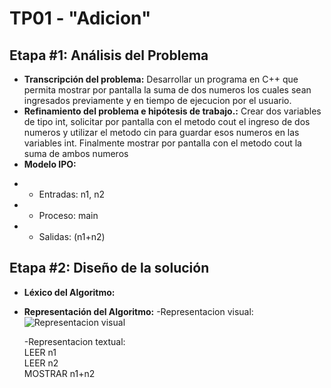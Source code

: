 ﻿# **TP01 - "Adicion"**

## Etapa #1: Análisis del Problema

- **Transcripción del problema:** Desarrollar un programa en C++ que permita mostrar por pantalla la suma de dos numeros los cuales sean ingresados previamente y en tiempo de ejecucion por el usuario.
- **Refinamiento del problema e hipótesis de trabajo.:** Crear dos variables de tipo int, solicitar por pantalla con el metodo cout el ingreso de dos numeros y utilizar el metodo cin para guardar esos numeros en las variables int. Finalmente mostrar por pantalla con el metodo cout la suma de ambos numeros
- **Modelo IPO:** 
* - Entradas: n1, n2
* - Proceso: main
* - Salidas: (n1+n2)

## Etapa #2: Diseño de la solución

- **Léxico del Algoritmo:** 
- **Representación del Algoritmo:** 
	-Representacion visual:
		![Representacion visual](https://i.ibb.co/bRjvLC4/diagramaflujoadicion.png)

	-Representacion textual:  
		LEER n1  
		LEER n2  
		MOSTRAR n1+n2